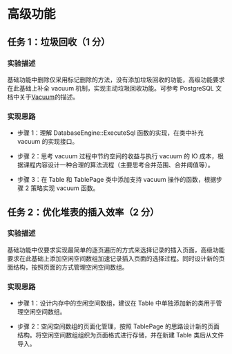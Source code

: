 # 高级功能

## 任务 1：垃圾回收（1 分）

### 实验描述

基础功能中删除仅采用标记删除的方法，没有添加垃圾回收的功能，高级功能要求在此基础上补全 vacuum 机制，实现主动垃圾回收功能。可参考 PostgreSQL 文档中关于[Vacuum](https://www.postgresql.org/docs/current/routine-vacuuming.html)的描述。

### 实现思路

-   步骤 1：理解 DatabaseEngine::ExecuteSql 函数的实现，在类中补充 vacuum 的实现接口。

-   步骤 2：思考 vacuum 过程中节约空间的收益与执行 vacuum 的 IO 成本，根据课程内容设计一种合理的算法流程（主要思考合并范围、合并阈值等）。

-   步骤 3：在 Table 和 TablePage 类中添加支持 vacuum 操作的函数，根据步骤 2 策略实现 vacuum 函数。

## 任务 2：优化堆表的插入效率（2 分）

### 实验描述

基础功能中仅要求实现最简单的逐页遍历的方式来选择记录的插入页面，高级功能要求在此基础上添加空闲空间数组加速记录插入页面的选择过程。同时设计新的页面结构，按照页面的方式管理空闲空间数组。

### 实现思路

-   步骤 1：设计内存中的空闲空间数组，建议在 Table 中单独添加新的类用于管理空闲空间数组。

-   步骤 2：空闲空间数组的页面化管理，按照 TablePage 的思路设计新的页面结构。将空闲空间数组组织为页面格式进行存储，并在新建 Table 类后从文件导入。
